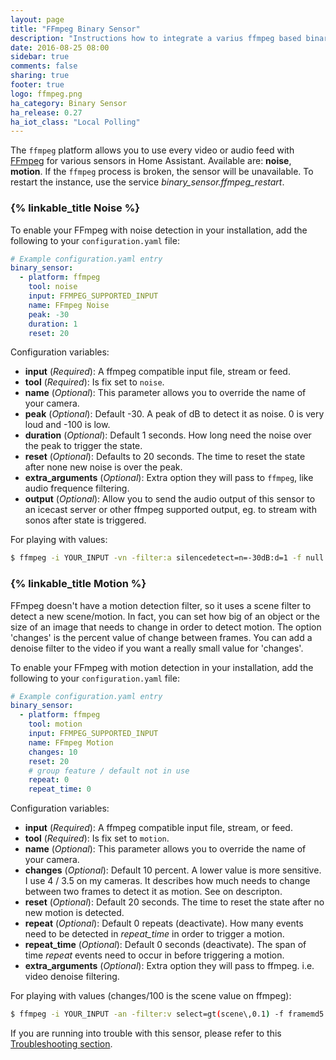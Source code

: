 ```yaml
---
layout: page
title: "FFmpeg Binary Sensor"
description: "Instructions how to integrate a varius ffmpeg based binary sensor"
date: 2016-08-25 08:00
sidebar: true
comments: false
sharing: true
footer: true
logo: ffmpeg.png
ha_category: Binary Sensor
ha_release: 0.27
ha_iot_class: "Local Polling"
---
```



The `ffmpeg` platform allows you to use every video or audio feed with [FFmpeg](http://www.ffmpeg.org/) for various sensors in Home Assistant. Available are: **noise**, **motion**. If the `ffmpeg` process is broken, the sensor will be unavailable.   To restart the instance, use the service *binary_sensor.ffmpeg_restart*.

### {% linkable_title Noise %}

To enable your FFmpeg with noise detection in your installation, add the following to your `configuration.yaml` file:

```yaml
# Example configuration.yaml entry
binary_sensor:
  - platform: ffmpeg
    tool: noise
    input: FFMPEG_SUPPORTED_INPUT
    name: FFmpeg Noise
    peak: -30
    duration: 1
    reset: 20
```

Configuration variables:

- **input** (*Required*): A ffmpeg compatible input file, stream or feed.
- **tool** (*Required*): Is fix set to `noise`.
- **name** (*Optional*): This parameter allows you to override the name of your camera.
- **peak** (*Optional*): Default -30. A peak of dB to detect it as noise. 0 is very loud and -100 is low.
- **duration** (*Optional*): Default 1 seconds. How long need the noise over the peak to trigger the state.
- **reset** (*Optional*): Defaults to 20 seconds. The time to reset the state after none new noise is over the peak.
- **extra_arguments** (*Optional*): Extra option they will pass to `ffmpeg`, like audio frequence filtering.
- **output** (*Optional*): Allow you to send the audio output of this sensor to an icecast server or other ffmpeg supported output, eg. to stream with sonos after state is triggered.

For playing with values:

```bash
$ ffmpeg -i YOUR_INPUT -vn -filter:a silencedetect=n=-30dB:d=1 -f null -
```

### {% linkable_title Motion %}

FFmpeg doesn't have a motion detection filter, so it uses a scene filter to detect a new scene/motion. In fact, you can set how big of an object or the size of an image that needs to change in order to detect motion. The option 'changes' is the percent value of change between frames. You can add a denoise filter to the video if you want a really small value for 'changes'.

To enable your FFmpeg with motion detection in your installation, add the following to your `configuration.yaml` file:

```yaml
# Example configuration.yaml entry
binary_sensor:
  - platform: ffmpeg
    tool: motion
    input: FFMPEG_SUPPORTED_INPUT
    name: FFmpeg Motion
    changes: 10
    reset: 20
    # group feature / default not in use
    repeat: 0
    repeat_time: 0

```

Configuration variables:

- **input** (*Required*): A ffmpeg compatible input file, stream, or feed.
- **tool** (*Required*): Is fix set to `motion`.
- **name** (*Optional*): This parameter allows you to override the name of your camera.
- **changes** (*Optional*): Default 10 percent. A lower value is more sensitive. I use 4 / 3.5 on my cameras. It describes how much needs to change between two frames to detect it as motion. See on descripton.
- **reset** (*Optional*): Default 20 seconds. The time to reset the state after no new motion is detected.
- **repeat** (*Optional*): Default 0 repeats (deactivate). How many events need to be detected in *repeat_time* in order to trigger a motion.
- **repeat_time** (*Optional*): Default 0 seconds (deactivate). The span of time *repeat* events need to occur in before triggering a motion.
- **extra_arguments** (*Optional*): Extra option they will pass to ffmpeg. i.e. video denoise filtering.

For playing with values (changes/100 is the scene value on ffmpeg):

```bash
$ ffmpeg -i YOUR_INPUT -an -filter:v select=gt(scene\,0.1) -f framemd5 -
```

If you are running into trouble with this sensor, please refer to this [Troubleshooting section](/components/ffmpeg/#troubleshooting).
